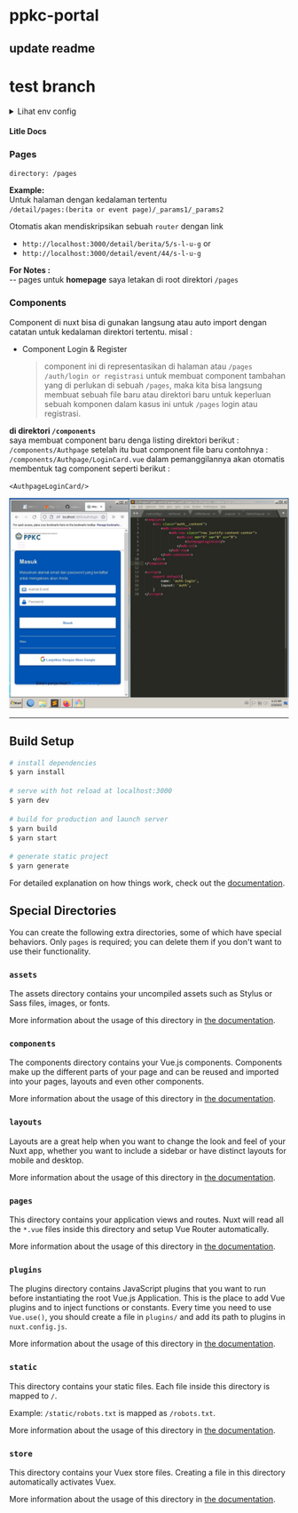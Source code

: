 # ppkc-portal

## update readme

# test branch

<details>
	<summary>Lihat env config</summary>
	Adding this line to env file :

```bash
NUXT_ENV_API_URL=https://your-api-url
```

</details>

#### Litle Docs

### Pages

```
directory: /pages
```

**Example:**  
Untuk halaman dengan kedalaman tertentu  
`/detail/pages:(berita or event page)/_params1/_params2`

Otomatis akan mendiskripsikan sebuah `router` dengan link

- `http://localhost:3000/detail/berita/5/s-l-u-g` or
- `http://localhost:3000/detail/event/44/s-l-u-g`

**For Notes :**  
-- pages untuk **homepage** saya letakan di root direktori `/pages`

### Components

Component di nuxt bisa di gunakan langsung atau auto import dengan catatan untuk kedalaman direktori tertentu. misal :

- Component Login & Register
  > component ini di representasikan di halaman atau `/pages` `/auth/login or registrasi` untuk membuat component tambahan yang di perlukan di sebuah `/pages`, maka kita bisa langsung membuat sebuah file baru atau direktori baru untuk keperluan sebuah komponen dalam kasus ini untuk `/pages` login atau registrasi.

**di direktori `/components`**  
saya membuat component baru denga listing direktori berikut :  
`/components/Authpage` setelah itu buat component file baru contohnya :  
`/components/Authpage/LoginCard.vue` dalam pemanggilannya akan otomatis membentuk tag component seperti berikut :

`<AuthpageLoginCard/>`

<img src="/ss/ss-docs1.jpg">

<hr>

## Build Setup

```bash
# install dependencies
$ yarn install

# serve with hot reload at localhost:3000
$ yarn dev

# build for production and launch server
$ yarn build
$ yarn start

# generate static project
$ yarn generate
```

For detailed explanation on how things work, check out the [documentation](https://nuxtjs.org).

## Special Directories

You can create the following extra directories, some of which have special behaviors. Only `pages` is required; you can delete them if you don't want to use their functionality.

### `assets`

The assets directory contains your uncompiled assets such as Stylus or Sass files, images, or fonts.

More information about the usage of this directory in [the documentation](https://nuxtjs.org/docs/2.x/directory-structure/assets).

### `components`

The components directory contains your Vue.js components. Components make up the different parts of your page and can be reused and imported into your pages, layouts and even other components.

More information about the usage of this directory in [the documentation](https://nuxtjs.org/docs/2.x/directory-structure/components).

### `layouts`

Layouts are a great help when you want to change the look and feel of your Nuxt app, whether you want to include a sidebar or have distinct layouts for mobile and desktop.

More information about the usage of this directory in [the documentation](https://nuxtjs.org/docs/2.x/directory-structure/layouts).

### `pages`

This directory contains your application views and routes. Nuxt will read all the `*.vue` files inside this directory and setup Vue Router automatically.

More information about the usage of this directory in [the documentation](https://nuxtjs.org/docs/2.x/get-started/routing).

### `plugins`

The plugins directory contains JavaScript plugins that you want to run before instantiating the root Vue.js Application. This is the place to add Vue plugins and to inject functions or constants. Every time you need to use `Vue.use()`, you should create a file in `plugins/` and add its path to plugins in `nuxt.config.js`.

More information about the usage of this directory in [the documentation](https://nuxtjs.org/docs/2.x/directory-structure/plugins).

### `static`

This directory contains your static files. Each file inside this directory is mapped to `/`.

Example: `/static/robots.txt` is mapped as `/robots.txt`.

More information about the usage of this directory in [the documentation](https://nuxtjs.org/docs/2.x/directory-structure/static).

### `store`

This directory contains your Vuex store files. Creating a file in this directory automatically activates Vuex.

More information about the usage of this directory in [the documentation](https://nuxtjs.org/docs/2.x/directory-structure/store).
